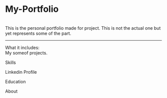 # My-Portfolio
<br>
This is the personal portfolio made for project. This is not the actual one but yet represents some of the part.
<hr>
What it includes:
<br>
My someof projects.

Skills

Linkedin Profile

Education

About
 
